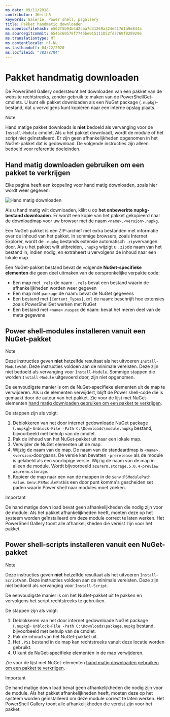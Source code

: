```yaml
---
ms.date: 09/11/2018
contributor: JKeithB
keywords: Galerie, Power shell, psgallery
title: Pakket handmatig downloaden
ms.openlocfilehash: e562f5b94b4d2caa7d31269a324e417d1a9e844a
ms.sourcegitcommit: 6545c60578f7745be015111052fd7769f8289296
ms.translationtype: MT
ms.contentlocale: nl-NL
ms.lasthandoff: 04/22/2020
ms.locfileid: "78278704"
---
```

# <a name="manual-package-download"></a>Pakket handmatig downloaden

De PowerShell Gallery ondersteunt het downloaden van een pakket van de website rechtstreeks, zonder gebruik te maken van de PowerShellGet-cmdlets. U kunt elk pakket downloaden als een NuGet package (`.nupkg`)-bestand, dat u vervolgens kunt kopiëren naar een interne opslag plaats.

> [!NOTE]
> Hand matige pakket downloads is **niet** bedoeld als vervanging voor de `Install-Module` cmdlet.
> Als u het pakket downloadt, wordt de module of het script niet geïnstalleerd. Er zijn geen afhankelijkheden opgenomen in het NuGet-pakket dat is gedownload. De volgende instructies zijn alleen bedoeld voor referentie doeleinden.

## <a name="using-manual-download-to-acquire-a-package"></a>Hand matig downloaden gebruiken om een pakket te verkrijgen

Elke pagina heeft een koppeling voor hand matig downloaden, zoals hier wordt weer gegeven:

![Hand matig downloaden](media/manual-download/packagedisplaypagewithpseditions.png)

Als u hand matig wilt downloaden, klikt u op **het onbewerkte nupkg-bestand downloaden**. Er wordt een kopie van het pakket gekopieerd naar de downloadmap voor uw browser met de naam `<name>.<version>.nupkg`.

Een NuGet-pakket is een ZIP-archief met extra bestanden met informatie over de inhoud van het pakket. In sommige browsers, zoals Internet Explorer, wordt de `.nupkg` bestands extensie automatisch `.zip`vervangen door. Als u het pakket wilt uitbreiden, `.nupkg` wijzigt u `.zip`de naam van het bestand in, indien nodig, en extraheert u vervolgens de inhoud naar een lokale map.

Een NuGet-pakket bestand bevat de volgende **NuGet-specifieke elementen** die geen deel uitmaken van de oorspronkelijke verpakte code:

- Een map met `_rels` de naam- `.rels` bevat een bestand waarin de afhankelijkheden worden weer gegeven
- Een map met `package` de naam: bevat de NuGet gegevens
- Een bestand met `[Content_Types].xml` de naam: beschrijft hoe extensies zoals PowerShellGet werken met NuGet
- Een bestand met `<name>.nuspec` de naam: bevat het meren deel van de meta gegevens

## <a name="installing-powershell-modules-from-a-nuget-package"></a>Power shell-modules installeren vanuit een NuGet-pakket

> [!NOTE]
> Deze instructies geven **niet** hetzelfde resultaat als het uitvoeren `Install-Module`van. Deze instructies voldoen aan de minimale vereisten. Deze zijn niet bedoeld als vervanging voor `Install-Module`.
> Sommige stappen die worden `Install-Module` uitgevoerd door, zijn niet opgenomen.

De eenvoudigste manier is om de NuGet-specifieke elementen uit de map te verwijderen. Als u de elementen verwijdert, blijft de Power shell-code die is gemaakt door de auteur van het pakket.
Zie voor de lijst met NuGet-elementen [hand matig downloaden gebruiken om een pakket te verkrijgen](#using-manual-download-to-acquire-a-package).

De stappen zijn als volgt:

1. Deblokkeren van het door internet gedownloade NuGet package (`.nupkg`)- `Unblock-File -Path C:\Downloads\module.nupkg` bestand, bijvoorbeeld met behulp van de cmdlet.
2. Pak de inhoud van het NuGet-pakket uit naar een lokale map.
2. Verwijder de NuGet elementen uit de map.
3. Wijzig de naam van de map. De naam van de standaardmap is `<name>.<version>`doorgaans. De versie kan bevatten `-prerelease` als de module is gelabeld als een voorlopige versie. Wijzig de naam van de map in alleen de module. Wordt bijvoorbeeld `azurerm.storage.5.0.4-preview` `azurerm.storage`.
4. Kopieer de map naar een van de mappen in de `$env:PSModulePath value`. `$env:PSModulePath`is een door punt komma's gescheiden set paden waarin Power shell naar modules moet zoeken.

> [!IMPORTANT]
> De hand matige down load bevat geen afhankelijkheden die nodig zijn voor de module. Als het pakket afhankelijkheden heeft, moeten deze op het systeem worden geïnstalleerd om deze module correct te laten werken. Het PowerShell Gallery toont alle afhankelijkheden die vereist zijn voor het pakket.

## <a name="installing-powershell-scripts-from-a-nuget-package"></a>Power shell-scripts installeren vanuit een NuGet-pakket

> [!NOTE]
> Deze instructies geven **niet** hetzelfde resultaat als het uitvoeren `Install-Script`van. Deze instructies voldoen aan de minimale vereisten. Deze zijn niet bedoeld als vervanging voor `Install-Script`.

De eenvoudigste manier is om het NuGet-pakket uit te pakken en vervolgens het script rechtstreeks te gebruiken.

De stappen zijn als volgt:

1. Deblokkeren van het door internet gedownloade NuGet package (`.nupkg`)- `Unblock-File -Path C:\Downloads\package.nupkg` bestand, bijvoorbeeld met behulp van de cmdlet.
2. Pak de inhoud van het NuGet-pakket uit.
2. Het `.PS1` bestand in de map kan rechtstreeks vanuit deze locatie worden gebruikt.
3. U kunt de NuGet-specifieke elementen in de map verwijderen.

Zie voor de lijst met NuGet-elementen [hand matig downloaden gebruiken om een pakket te verkrijgen](#using-manual-download-to-acquire-a-package).

> [!IMPORTANT]
> De hand matige down load bevat geen afhankelijkheden die nodig zijn voor de module. Als het pakket afhankelijkheden heeft, moeten deze op het systeem worden geïnstalleerd om deze module correct te laten werken. Het PowerShell Gallery toont alle afhankelijkheden die vereist zijn voor het pakket.
